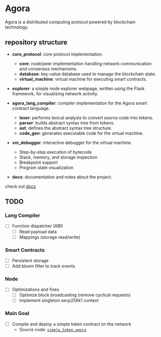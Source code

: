 # Agora

Agora is a distributed computing protocol powered by blockchain technology.

## repository structure

- **core_protocol**:  core protocol implementation.
    - **core**: node/peer implementation handling network communication and consensus mechanisms.
    - **database**: key-value database used to manage the blockchain state.
    - **virtual_machine**: virtual machine for executing smart contracts.
    
- **explorer**: a simple node explorer webpage, written using the Flask framework, for visualizing network activity.

- **agora_lang_compiler**: compiler implementation for the Agora smart contract language.
    - **lexer**: performs lexical analysis to convert source code into tokens.
    - **parser**: builds abstract syntax tree from tokens.
    - **ast**: defines the abstract syntax tree structure.
    - **code_gen**: generates executable code for the virtual machine.

- **vm_debugger**: interactive debugger for the virtual machine.
    - Step-by-step execution of bytecode
    - Stack, memory, and storage inspection
    - Breakpoint support
    - Program state visualization

- **docs**: documentation and notes about the project.

check out [docs](./docs/README.md)

## TODO

### Lang Compiler
- [ ] Function dispatcher (ABI)
  - [ ] Read payload data
  - [ ] Mappings (storage read/write)

### Smart Contracts
- [ ] Persistent storage
- [ ] Add bloom filter to track events

### Node
- [ ] Optimizations and fixes
  - [ ] Optimize block broadcasting (remove cyclical requests)
  - [ ] Implement singleton secp256k1 context

### Main Goal

- [ ] Compile and deploy a simple token contract on the network
  - Source code: [`simple_token.agora`](./agora_lang_compiler/examples/simple_token.agora)